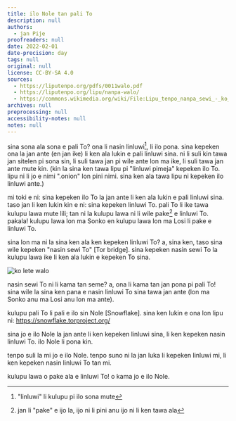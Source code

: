 ```yaml
---
title: ilo Nole tan pali To
description: null
authors:
  - jan Pije
proofreaders: null
date: 2022-02-01
date-precision: day
tags: null
original: null
license: CC-BY-SA 4.0
sources:
  - https://liputenpo.org/pdfs/0011walo.pdf
  - https://liputenpo.org/lipu/nanpa-walo/
  - https://commons.wikimedia.org/wiki/File:Lipu_tenpo_nanpa_sewi_-_ko_lete_walo.png
archives: null
preprocessing: null
accessibility-notes: null
notes: null
---
```


sina sona ala sona e pali To? ona li nasin linluwi[^1], li ilo pona. sina kepeken ona la jan ante (en jan ike) li ken ala lukin e pali linluwi sina. ni li suli kin tawa jan sitelen pi sona sin, li suli tawa jan pi wile ante lon ma ike, li suli tawa jan ante mute kin. (kin la sina ken tawa lipu pi "linluwi pimeja" kepeken ilo To. lipu ni li jo e nimi ".onion" lon pini nimi. sina ken ala tawa lipu ni kepeken ilo linluwi ante.)

mi toki e ni: sina kepeken ilo To la jan ante li ken ala lukin e pali linluwi sina. taso jan li ken lukin kin e ni: sina kepeken linluwi To. pali To li ike tawa kulupu lawa mute lili; tan ni la kulupu lawa ni li wile pake[^2] e linluwi To. pakala! kulupu lawa lon ma Sonko en kulupu lawa lon ma Losi li pake e linluwi To.

sina lon ma ni la sina ken ala ken kepeken linluwi To? a, sina ken, taso sina wile kepeken "nasin sewi To" [Tor bridge]. sina kepeken nasin sewi To la kulupu lawa ike li ken ala lukin e kepeken To sina.

[^1]: "linluwi" li kulupu pi ilo sona mute

[^2]: jan li "pake" e ijo la, ijo ni li pini anu ijo ni li ken tawa ala

![ko lete walo](https://upload.wikimedia.org/wikipedia/commons/9/99/Lipu_tenpo_nanpa_sewi_-_ko_lete_walo.png)

nasin sewi To ni li kama tan seme? a, ona li kama tan jan pona pi pali To! sina wile la sina ken pana e nasin linluwi To sina tawa jan ante (lon ma Sonko anu ma Losi anu lon ma ante).

kulupu pali To li pali e ilo sin Nole [Snowflake]. sina ken lukin e ona lon lipu ni: https://snowflake.torproject.org/

sina jo e ilo Nole la jan ante li ken kepeken linluwi sina, li ken kepeken nasin linluwi To. ilo Nole li pona kin.

tenpo suli la mi jo e ilo Nole. tenpo suno ni la jan luka li kepeken linluwi mi, li ken kepeken nasin linluwi To tan mi.

kulupu lawa o pake ala e linluwi To! o kama jo e ilo Nole.
